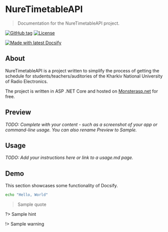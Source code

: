 # NureTimetableAPI
> Documentation for the NureTimetableAPI project.

[![GitHub tag](https://img.shields.io/github/tag/music-soul1-1/NureTimetableAPI.svg)](https://GitHub.com/music-soul1-1/NureTimetableAPI/tags/)
[![License](https://img.shields.io/badge/License-GNUv3-blue.svg)](https://github.com/music-soul1-1/NureTimetableAPI/blob/master/LICENSE.txt)

[![Made with latest Docsify](https://img.shields.io/npm/v/docsify/latest?label=docsify)](https://docsify.js.org/)


## About

NureTimetableAPI is a project written to simplify the process of getting the schedule for students/teachers/auditories of the Kharkiv National University of Radio Electronics. 

The project is written in ASP .NET Core and hosted on [Monsterasp.net](https://www.monsterasp.net/) for free.


## Preview

_TODO: Complete with your content - such as a screenshot of your app or command-line usage. You can also rename Preview to Sample._


## Usage

_TODO: Add your instructions here or link to a usage.md page._


## Demo

This section showcases some functionality of Docsify.

```bash
echo "Hello, World"
```

> Sample quote

?> Sample hint

!> Sample warning 
